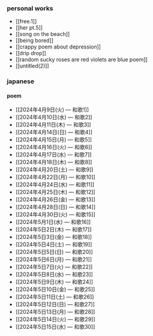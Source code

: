 ### personal works
- [[free.1]]
- [[her pt.5]] 
- [[song on the beach]]
- [[being bored]]
- [[crappy poem about depression]]
- [[drip drop]]
- [[random sucky roses are red violets are blue poem]]
- [[untitled(2)]]
### japanese
#### poem
- [[2024年4月9日(火) — 和歌1]]
- [[2024年4月10日(水) — 和歌2]]
- [[2024年4月11日(木) — 和歌3]]
- [[2024年4月14日(日) — 和歌4]]
- [[2024年4月15日(月) — 和歌5]]
- [[2024年4月16日(火) — 和歌6]]
- [[2024年4月17日(水) — 和歌7]]
- [[2024年4月18日(木) — 和歌8]]
- [[2024年4月20日(土) — 和歌9]]
- [[2024年4月22日(月) — 和歌10]]
- [[2024年4月24日(水) — 和歌11]]
- [[2024年4月25日(木) — 和歌12]]
- [[2024年4月26日(金) — 和歌13]]
- [[2024年4月28日(日) — 和歌14]]
- [[2024年4月30日(火) — 和歌15]]
- [[2024年5月1日(水) — 和歌16]]
- [[2024年5日2日(木) — 和歌17]]
- [[2024年5日3日(金) — 和歌18]]
- [[2024年5日4日(土) — 和歌19]]
- [[2024年5日5日(日) — 和歌20]]
- [[2024年5日6日(月) — 和歌21]]
- [[2024年5日7日(火) — 和歌22]]
- [[2024年5日8日(水) — 和歌23]]
- [[2024年5日9日(木) — 和歌24]]
- [[2024年5日10日(金) — 和歌25]]
- [[2024年5日11日(土) — 和歌26]]
- [[2024年5日12日(日) — 和歌27]]
- [[2024年5日13日(月) — 和歌28]]
- [[2024年5日14日(火) — 和歌29]]
- [[2024年5日15日(水) — 和歌30]]